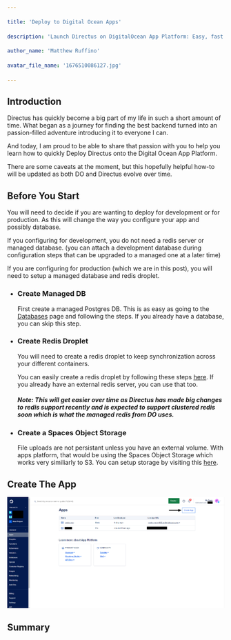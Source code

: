 ```yaml
---

title: 'Deploy to Digital Ocean Apps'

description: 'Launch Directus on DigitalOcean App Platform: Easy, fast deployment for efficient data management in the cloud'

author_name: 'Matthew Ruffino'

avatar_file_name: '1676510086127.jpg'

---
```


  

## Introduction

  

Directus has quickly become a big part of my life in such a short amount of time. What began as a journey for finding the best backend turned into an passion-filled adventure introducing it to everyone I can.

  

And today, I am proud to be able to share that passion with you to help you learn how to quickly Deploy Directus onto the Digital Ocean App Platform.

  

There are some caveats at the moment, but this hopefully helpful how-to will be updated as both DO and Directus evolve over time.

  

## Before You Start
You will need to decide if you are wanting to deploy for development or for production. As this will change the way you configure your app and possibly database. 

If you configuring for development, you do not need a redis server or managed database. (you can attach a development database during configuration steps that can be upgraded to a managed one at a later time)

If you are configuring for production (which we are in this post), you will need to setup a managed database and redis droplet. 

- ### Create Managed DB

	First create a managed Postgres DB. This is as easy as going to the [Databases](https://cloud.digitalocean.com/databases) page and following the steps. If you already have a database, you can skip this step.

- ### Create Redis Droplet
	You will need to create a redis droplet to keep synchronization across your different containers. 

	You can easily create a redis droplet by following these steps [here](https://www.digitalocean.com/community/tutorials/how-to-install-and-secure-redis-on-ubuntu-20-04). If you already have an external redis server, you can use that too.

	##### Note: This will get easier over time as Directus has made big changes to redis support recently and is expected to support clustered redis soon which is what the managed redis from DO uses.

- ### Create a Spaces Object Storage
	File uploads are not persistant unless you have an external volume. With apps platform, that would be using the Spaces Object Storage which works very similiarly to S3. You can setup storage by visiting this [here](https://cloud.digitalocean.com/spaces).

## Create The App
![Go to apps and click create](1.jpg)

<!-- ## Your Sections Here -->

  

## Summary